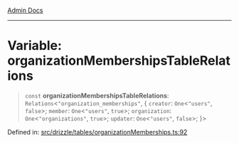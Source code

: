 [Admin Docs](/)

***

# Variable: organizationMembershipsTableRelations

> `const` **organizationMembershipsTableRelations**: `Relations`\<`"organization_memberships"`, \{ `creator`: `One`\<`"users"`, `false`\>; `member`: `One`\<`"users"`, `true`\>; `organization`: `One`\<`"organizations"`, `true`\>; `updater`: `One`\<`"users"`, `false`\>; \}\>

Defined in: [src/drizzle/tables/organizationMemberships.ts:92](https://github.com/PalisadoesFoundation/talawa-api/blob/31af62eb801979353402f1e291e74768cd64d85c/src/drizzle/tables/organizationMemberships.ts#L92)
